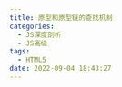 ```yaml
---
title: 原型和原型链的查找机制
categories:
  - JS深度剖析
  - JS高级
tags:
  - HTML5
date: 2022-09-04 18:43:27
---
```

